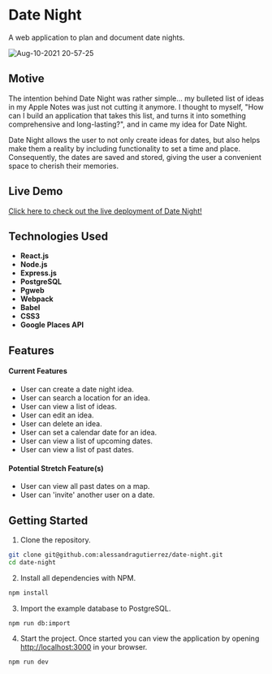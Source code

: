 # Date Night

A web application to plan and document date nights.

![Aug-10-2021 20-57-25](https://user-images.githubusercontent.com/82188718/128967383-c6404ac2-c918-4561-9b09-d1469b5e6401.gif)


## Motive

The intention behind Date Night was rather simple... my bulleted list of ideas in my Apple Notes was just not cutting it anymore. I thought to myself, "How can I build an application that takes this list, and turns it into something comprehensive and long-lasting?", and in came my idea for Date Night.

Date Night allows the user to not only create ideas for dates, but also helps make them a reality by including functionality to set a time and place. Consequently, the dates are saved and stored, giving the user a convenient space to cherish their memories.


## Live Demo

[Click here to check out the live deployment of Date Night!](https://date-night-ag.herokuapp.com/#)

## Technologies Used

- __React.js__
- __Node.js__
- __Express.js__
- __PostgreSQL__
- __Pgweb__
- __Webpack__
- __Babel__
- __CSS3__
- __Google Places API__

## Features

#### Current Features

  - User can create a date night idea.
  - User can search a location for an idea.
  - User can view a list of ideas.
  - User can edit an idea.
  - User can delete an idea.
  - User can set a calendar date for an idea.
  - User can view a list of upcoming dates.
  - User can view a list of past dates.

#### Potential Stretch Feature(s)

  - User can view all past dates on a map.
  - User can 'invite' another user on a date.

## Getting Started

1. Clone the repository.
```bash
git clone git@github.com:alessandragutierrez/date-night.git
cd date-night
```
2. Install all dependencies with NPM.
```bash
npm install
```
3. Import the example database to PostgreSQL.
```bash
npm run db:import
```
4. Start the project. Once started you can view the application by opening [http://localhost:3000](http://0.0.0.0:3000/#) in your browser.
```bash
npm run dev
```


